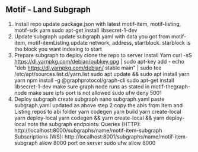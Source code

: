 ## Motif - Land Subgraph

1. Install repo
	update package.json with latest motif-item, motif-listing, motif-sdk
	yarn
	sudo apt-get install libsecret-1-dev
2. Update subgraph 
    update subgraph.yaml with data you got from motif-item, motif-itemListing
		update network, address, startblock. 
		starblock is the block you want indexing to start
3. Prepare subgraph to deploy
	clone the repo to server
	Install Yarn
		curl -sS https://dl.yarnpkg.com/debian/pubkey.gpg | sudo apt-key add -
		echo "deb https://dl.yarnpkg.com/debian/ stable main" | sudo tee /etc/apt/sources.list.d/yarn.list
		sudo apt update && sudo apt install yarn
		yarn 
		npm install -g @graphprotocol/graph-cli
		sudo apt-get install libsecret-1-dev
	make sure graph node runs as stated in motif-thegraph-node
	make sure ipfs port is not allowed
		sudo ufw deny 5001 
4. Deploy subgraph
	create subgraph
		nano subgraph.yaml
		paste subgraph.yaml updated as above step 2
	copy the abis from Item and Listing repos to abi folder
	yarn codegen
	yarn build
	yarn create-local
	yarn deploy-local
	yarn codegen && yarn create-local && yarn deploy-local
	note the subgraph endpoints: 
		Queries (HTTP):     http://localhost:8000/subgraphs/name/motif-item-subgraph
		Subscriptions (WS): http://localhost:8001/subgraphs/name/motif-item-subgraph
	allow 8000 port on server
		sudo ufw allow 8000

 